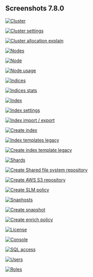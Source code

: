 ## Screenshots 7.8.0

[![Cluster](https://raw.githubusercontent.com/stephanediondev/elasticsearch-admin/master/screenshots/7.8.0/resized/resized-cluster.png)](https://raw.githubusercontent.com/stephanediondev/elasticsearch-admin/master/screenshots/7.8.0/original/original-cluster.png)

[![Cluster settings](https://raw.githubusercontent.com/stephanediondev/elasticsearch-admin/master/screenshots/7.8.0/resized/resized-cluster-settings.png)](https://raw.githubusercontent.com/stephanediondev/elasticsearch-admin/master/screenshots/7.8.0/original/original-cluster-settings.png)

[![Cluster allocation explain](https://raw.githubusercontent.com/stephanediondev/elasticsearch-admin/master/screenshots/7.8.0/resized/resized-cluster-allocation-explain.png)](https://raw.githubusercontent.com/stephanediondev/elasticsearch-admin/master/screenshots/7.8.0/original/original-cluster-allocation-explain.png)

[![Nodes](https://raw.githubusercontent.com/stephanediondev/elasticsearch-admin/master/screenshots/7.8.0/resized/resized-nodes.png)](https://raw.githubusercontent.com/stephanediondev/elasticsearch-admin/master/screenshots/7.8.0/original/original-nodes.png)

[![Node](https://raw.githubusercontent.com/stephanediondev/elasticsearch-admin/master/screenshots/7.8.0/resized/resized-node.png)](https://raw.githubusercontent.com/stephanediondev/elasticsearch-admin/master/screenshots/7.8.0/original/original-node.png)

[![Node usage](https://raw.githubusercontent.com/stephanediondev/elasticsearch-admin/master/screenshots/7.8.0/resized/resized-node-usage.png)](https://raw.githubusercontent.com/stephanediondev/elasticsearch-admin/master/screenshots/7.8.0/original/original-node-usage.png)

[![Indices](https://raw.githubusercontent.com/stephanediondev/elasticsearch-admin/master/screenshots/7.8.0/resized/resized-indices.png)](https://raw.githubusercontent.com/stephanediondev/elasticsearch-admin/master/screenshots/7.8.0/original/original-indices.png)

[![Indices stats](https://raw.githubusercontent.com/stephanediondev/elasticsearch-admin/master/screenshots/7.8.0/resized/resized-indices-stats.png)](https://raw.githubusercontent.com/stephanediondev/elasticsearch-admin/master/screenshots/7.8.0/original/original-indices-stats.png)

[![Index](https://raw.githubusercontent.com/stephanediondev/elasticsearch-admin/master/screenshots/7.8.0/resized/resized-index.png)](https://raw.githubusercontent.com/stephanediondev/elasticsearch-admin/master/screenshots/7.8.0/original/original-index.png)

[![Index settings](https://raw.githubusercontent.com/stephanediondev/elasticsearch-admin/master/screenshots/7.8.0/resized/resized-index-settings.png)](https://raw.githubusercontent.com/stephanediondev/elasticsearch-admin/master/screenshots/7.8.0/original/original-index-settings.png)

[![Index import / export](https://raw.githubusercontent.com/stephanediondev/elasticsearch-admin/master/screenshots/7.8.0/resized/resized-index-import-export.png)](https://raw.githubusercontent.com/stephanediondev/elasticsearch-admin/master/screenshots/7.8.0/original/original-index-import-export.png)

[![Create index](https://raw.githubusercontent.com/stephanediondev/elasticsearch-admin/master/screenshots/7.8.0/resized/resized-index-create.png)](https://raw.githubusercontent.com/stephanediondev/elasticsearch-admin/master/screenshots/7.8.0/original/original-index-create.png)

[![Index templates legacy](https://raw.githubusercontent.com/stephanediondev/elasticsearch-admin/master/screenshots/7.8.0/resized/resized-index-templates-legacy.png)](https://raw.githubusercontent.com/stephanediondev/elasticsearch-admin/master/screenshots/7.8.0/original/original-index-templates-legacy.png)

[![Create index template legacy](https://raw.githubusercontent.com/stephanediondev/elasticsearch-admin/master/screenshots/7.8.0/resized/resized-index-templates-create-legacy.png)](https://raw.githubusercontent.com/stephanediondev/elasticsearch-admin/master/screenshots/7.8.0/original/original-index-templates-create-legacy.png)

[![Shards](https://raw.githubusercontent.com/stephanediondev/elasticsearch-admin/master/screenshots/7.8.0/resized/resized-shards.png)](https://raw.githubusercontent.com/stephanediondev/elasticsearch-admin/master/screenshots/7.8.0/original/original-shards.png)

[![Create Shared file system repository](https://raw.githubusercontent.com/stephanediondev/elasticsearch-admin/master/screenshots/7.8.0/resized/resized-repository-create-fs.png)](https://raw.githubusercontent.com/stephanediondev/elasticsearch-admin/master/screenshots/7.8.0/original/original-repository-create-fs.png)

[![Create AWS S3 repository](https://raw.githubusercontent.com/stephanediondev/elasticsearch-admin/master/screenshots/7.8.0/resized/resized-repository-create-s3.png)](https://raw.githubusercontent.com/stephanediondev/elasticsearch-admin/master/screenshots/7.8.0/original/original-repository-create-s3.png)

[![Create SLM policy](https://raw.githubusercontent.com/stephanediondev/elasticsearch-admin/master/screenshots/7.8.0/resized/resized-slm-policy-create.png)](https://raw.githubusercontent.com/stephanediondev/elasticsearch-admin/master/screenshots/7.8.0/original/original-slm-policy-create.png)

[![Snaphosts](https://raw.githubusercontent.com/stephanediondev/elasticsearch-admin/master/screenshots/7.8.0/resized/resized-snapshots.png)](https://raw.githubusercontent.com/stephanediondev/elasticsearch-admin/master/screenshots/7.8.0/original/original-snapshots.png)

[![Create snapshot](https://raw.githubusercontent.com/stephanediondev/elasticsearch-admin/master/screenshots/7.8.0/resized/resized-snapshot-create.png)](https://raw.githubusercontent.com/stephanediondev/elasticsearch-admin/master/screenshots/7.8.0/original/original-snapshot-create.png)

[![Create enrich policy](https://raw.githubusercontent.com/stephanediondev/elasticsearch-admin/master/screenshots/7.8.0/resized/resized-enrich-create.png)](https://raw.githubusercontent.com/stephanediondev/elasticsearch-admin/master/screenshots/7.8.0/original/original-enrich-create.png)

[![License](https://raw.githubusercontent.com/stephanediondev/elasticsearch-admin/master/screenshots/7.8.0/resized/resized-license.png)](https://raw.githubusercontent.com/stephanediondev/elasticsearch-admin/master/screenshots/7.8.0/original/original-license.png)

[![Console](https://raw.githubusercontent.com/stephanediondev/elasticsearch-admin/master/screenshots/7.8.0/resized/resized-console.png)](https://raw.githubusercontent.com/stephanediondev/elasticsearch-admin/master/screenshots/7.8.0/original/original-console.png)

[![SQL access](https://raw.githubusercontent.com/stephanediondev/elasticsearch-admin/master/screenshots/7.8.0/resized/resized-sql.png)](https://raw.githubusercontent.com/stephanediondev/elasticsearch-admin/master/screenshots/7.8.0/original/original-sql.png)

[![Users](https://raw.githubusercontent.com/stephanediondev/elasticsearch-admin/master/screenshots/7.8.0/resized/resized-elasticsearch-users.png)](https://raw.githubusercontent.com/stephanediondev/elasticsearch-admin/master/screenshots/7.8.0/original/original-elasticsearch-users.png)

[![Roles](https://raw.githubusercontent.com/stephanediondev/elasticsearch-admin/master/screenshots/7.8.0/resized/resized-elasticsearch-roles.png)](https://raw.githubusercontent.com/stephanediondev/elasticsearch-admin/master/screenshots/7.8.0/original/original-elasticsearch-roles.png)

